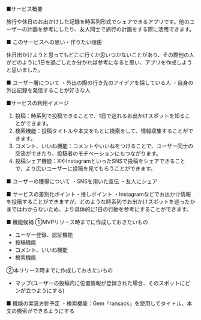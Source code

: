 ■サービス概要

旅行や休日のお出かけした記録を時系列形式でシェアできるアプリです。他のユーザーの計画を参考にしたり、友人同士で旅行の計画をする際に活用できます。

■ このサービスへの思い・作りたい理由

休日出かけようと思ってもどこに行くか思いつかないことがあり、その際他の人がどのように1日を過ごしたか分かれば参考になると思い、アプリを作成しようと思いました。

■ ユーザー層について
・外出の際の行き先のアイデアを探している人
・自身の外出記録を発信することが好きな人

■サービスの利用イメージ

1. 投稿：時系列で投稿できることで、1日で巡れるお出かけスポットを知ることができます。
2. 検索機能：投稿タイトルや本文をもとに検索をして、情報収集することができます。
3. コメント、いいね機能：コメントやいいねをつけることで、ユーザー同士の交流ができたり、投稿者のモチベーションにもつながります。
4. 投稿シェア機能：XやInstagramといったSNSで投稿をシェアできることで、より広いユーザーに投稿を見てもらうことができます。

■ ユーザーの獲得について
・SNSを用いた宣伝
・友人にシェア

■ サービスの差別化ポイント・推しポイント
・Instagramなどでお出かけ情報を投稿することができますが、どのような時系列でお出かけスポットを巡ったかまではわからないため、より具体的に1日の行動を参考にすることができます。

■ 機能候補
①MVPリリース時までに作成しておきたいもの

- ユーザー登録、認証機能
- 投稿機能
- コメント、いいね機能
- 検索機能

②本リリース時までに作成しておきたいもの

- マップ(ユーザーの投稿内に位置情報が登録された場合、そのスポットにピンが立つようにする)

■ 機能の実装方針予定
・検索機能：Gem「ransack」を使用してタイトル、本文の検索ができるようにする
